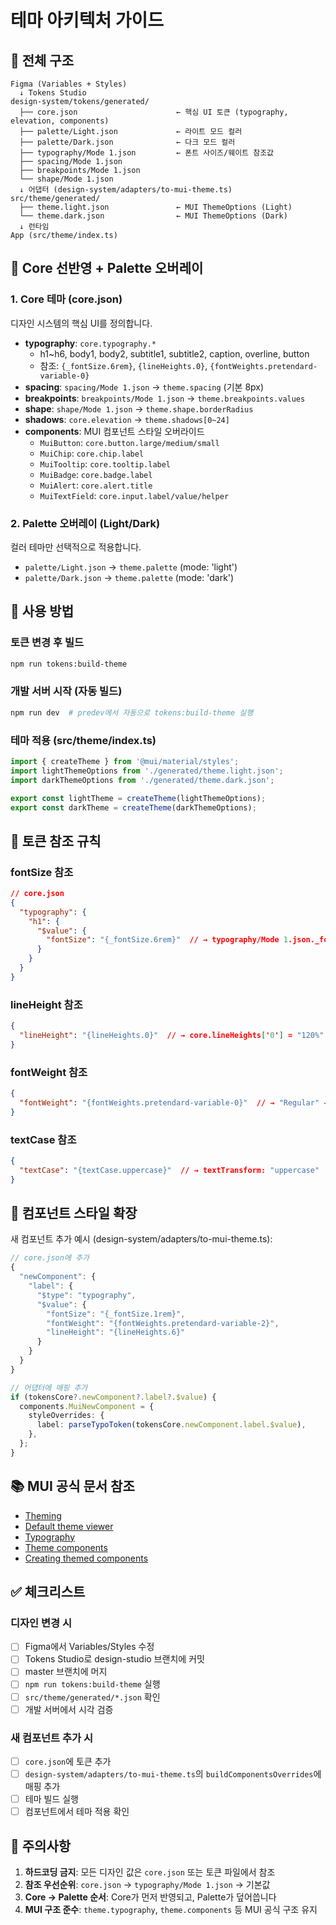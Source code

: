 # 테마 아키텍처 가이드

## 📐 전체 구조

```
Figma (Variables + Styles)
  ↓ Tokens Studio
design-system/tokens/generated/
  ├── core.json                      ← 핵심 UI 토큰 (typography, elevation, components)
  ├── palette/Light.json             ← 라이트 모드 컬러
  ├── palette/Dark.json              ← 다크 모드 컬러
  ├── typography/Mode 1.json         ← 폰트 사이즈/웨이트 참조값
  ├── spacing/Mode 1.json
  ├── breakpoints/Mode 1.json
  └── shape/Mode 1.json
  ↓ 어댑터 (design-system/adapters/to-mui-theme.ts)
src/theme/generated/
  ├── theme.light.json               ← MUI ThemeOptions (Light)
  └── theme.dark.json                ← MUI ThemeOptions (Dark)
  ↓ 런타임
App (src/theme/index.ts)
```

## 🎯 Core 선반영 + Palette 오버레이

### 1. Core 테마 (core.json)
디자인 시스템의 핵심 UI를 정의합니다.

- **typography**: `core.typography.*`
  - h1~h6, body1, body2, subtitle1, subtitle2, caption, overline, button
  - 참조: `{_fontSize.6rem}`, `{lineHeights.0}`, `{fontWeights.pretendard-variable-0}`
- **spacing**: `spacing/Mode 1.json` → `theme.spacing` (기본 8px)
- **breakpoints**: `breakpoints/Mode 1.json` → `theme.breakpoints.values`
- **shape**: `shape/Mode 1.json` → `theme.shape.borderRadius`
- **shadows**: `core.elevation` → `theme.shadows[0~24]`
- **components**: MUI 컴포넌트 스타일 오버라이드
  - `MuiButton`: `core.button.large/medium/small`
  - `MuiChip`: `core.chip.label`
  - `MuiTooltip`: `core.tooltip.label`
  - `MuiBadge`: `core.badge.label`
  - `MuiAlert`: `core.alert.title`
  - `MuiTextField`: `core.input.label/value/helper`

### 2. Palette 오버레이 (Light/Dark)
컬러 테마만 선택적으로 적용합니다.

- `palette/Light.json` → `theme.palette` (mode: 'light')
- `palette/Dark.json` → `theme.palette` (mode: 'dark')

## 🔧 사용 방법

### 토큰 변경 후 빌드
```bash
npm run tokens:build-theme
```

### 개발 서버 시작 (자동 빌드)
```bash
npm run dev  # predev에서 자동으로 tokens:build-theme 실행
```

### 테마 적용 (src/theme/index.ts)
```typescript
import { createTheme } from '@mui/material/styles';
import lightThemeOptions from './generated/theme.light.json';
import darkThemeOptions from './generated/theme.dark.json';

export const lightTheme = createTheme(lightThemeOptions);
export const darkTheme = createTheme(darkThemeOptions);
```

## 📝 토큰 참조 규칙

### fontSize 참조
```json
// core.json
{
  "typography": {
    "h1": {
      "$value": {
        "fontSize": "{_fontSize.6rem}"  // → typography/Mode 1.json._fontSize['6rem'] = 96 → "6rem"
      }
    }
  }
}
```

### lineHeight 참조
```json
{
  "lineHeight": "{lineHeights.0}"  // → core.lineHeights['0'] = "120%" → 1.2
}
```

### fontWeight 참조
```json
{
  "fontWeight": "{fontWeights.pretendard-variable-0}"  // → "Regular" → 400
}
```

### textCase 참조
```json
{
  "textCase": "{textCase.uppercase}"  // → textTransform: "uppercase"
}
```

## 🎨 컴포넌트 스타일 확장

새 컴포넌트 추가 예시 (design-system/adapters/to-mui-theme.ts):

```typescript
// core.json에 추가
{
  "newComponent": {
    "label": {
      "$type": "typography",
      "$value": {
        "fontSize": "{_fontSize.1rem}",
        "fontWeight": "{fontWeights.pretendard-variable-2}",
        "lineHeight": "{lineHeights.6}"
      }
    }
  }
}

// 어댑터에 매핑 추가
if (tokensCore?.newComponent?.label?.$value) {
  components.MuiNewComponent = {
    styleOverrides: {
      label: parseTypoToken(tokensCore.newComponent.label.$value),
    },
  };
}
```

## 📚 MUI 공식 문서 참조

- [Theming](https://mui.com/material-ui/customization/theming/)
- [Default theme viewer](https://mui.com/material-ui/customization/default-theme/)
- [Typography](https://mui.com/material-ui/customization/typography/)
- [Theme components](https://mui.com/material-ui/customization/theme-components/)
- [Creating themed components](https://mui.com/material-ui/customization/creating-themed-components/)

## ✅ 체크리스트

### 디자인 변경 시
- [ ] Figma에서 Variables/Styles 수정
- [ ] Tokens Studio로 design-studio 브랜치에 커밋
- [ ] master 브랜치에 머지
- [ ] `npm run tokens:build-theme` 실행
- [ ] `src/theme/generated/*.json` 확인
- [ ] 개발 서버에서 시각 검증

### 새 컴포넌트 추가 시
- [ ] `core.json`에 토큰 추가
- [ ] `design-system/adapters/to-mui-theme.ts`의 `buildComponentsOverrides`에 매핑 추가
- [ ] 테마 빌드 실행
- [ ] 컴포넌트에서 테마 적용 확인

## 🚨 주의사항

1. **하드코딩 금지**: 모든 디자인 값은 `core.json` 또는 토큰 파일에서 참조
2. **참조 우선순위**: `core.json` → `typography/Mode 1.json` → 기본값
3. **Core → Palette 순서**: Core가 먼저 반영되고, Palette가 덮어씁니다
4. **MUI 구조 준수**: `theme.typography`, `theme.components` 등 MUI 공식 구조 유지



